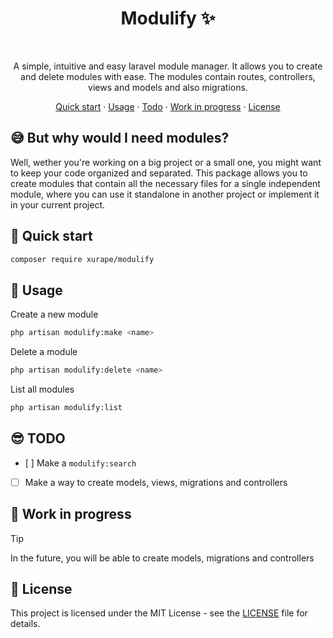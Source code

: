 <div align="center">

# Modulify ✨
<br/>

A simple, intuitive and easy laravel module manager. It allows you to create and delete modules with ease. The modules contain routes, controllers, views and models and also migrations.

[Quick start](#-quick-start) · [Usage](#-usage) · [Todo](#-todo) · [Work in progress](#-work-in-progress) · [License](#-license)
</div>

## 😅 But why would I need modules?

Well, wether you're working on a big project or a small one, you might want to keep your code organized and separated. This package allows you to create modules that contain all the necessary files for a single independent module, where you can use it standalone in another project or implement it in your current project.

## 🫡 Quick start
```bash
composer require xurape/modulify
```

## 🤔 Usage
Create a new module
```bash
php artisan modulify:make <name>
```

Delete a module
```bash
php artisan modulify:delete <name>
```

List all modules
```bash
php artisan modulify:list
```

## 😎 TODO
- [ ] Make a `modulify:search`
- [ ] Make a way to create models, views, migrations and controllers

## 💪 Work in progress
> [!TIP]
> In the future, you will be able to create models, migrations and controllers

## 📝 License
This project is licensed under the MIT License - see the [LICENSE](LICENSE) file for details.
